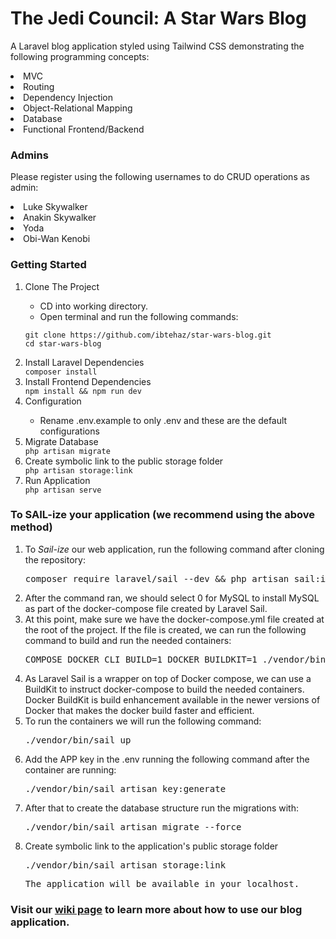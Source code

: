# The Jedi Council: A Star Wars Blog
A Laravel blog application styled using Tailwind CSS demonstrating the following programming concepts:
<li>MVC</li>
<li>Routing</li>
<li>Dependency Injection</li>
<li>Object-Relational Mapping</li>
<li>Database</li>
<li>Functional Frontend/Backend</li>


### Admins 
Please register using the following usernames to do CRUD operations as admin: </li>
<li>Luke Skywalker</li>
<li>Anakin Skywalker</li>
<li>Yoda</li>
<li>Obi-Wan Kenobi</li>


### Getting Started

<ol><li>Clone The Project</li> 
    <ul>
<li>CD into working directory.</li>
<li>Open terminal and run the following commands:</li>
</ul>

```git clone https://github.com/ibtehaz/star-wars-blog.git```
    <br>
```cd star-wars-blog```
    <li>Install Laravel Dependencies</li>
    ```composer install```
     <li>Install Frontend Dependencies</li>
    ```npm install &&
    npm run dev```
    <li>Configuration</li>
    <ul><li>Rename .env.example to only .env and these are the default configurations</li></ul>
    <li>Migrate Database</li>
    ```php artisan migrate```
    <li>Create symbolic link to the public storage folder</li>
    ```php artisan storage:link```
    <li>Run Application</li>
    ```php artisan serve```
</ol>
    
 ### To SAIL-ize your application (we recommend using the above method)

  
 <ol> 
    <li>To <i>Sail-ize</i> our web application, run the following command after cloning the repository: </li>
    <pre>composer require laravel/sail --dev && php artisan sail:install </pre>
    <li>After the command ran, we should select 0 for MySQL to install MySQL as part of the docker-compose file created by Laravel Sail. </li>  
    <li>At this point, make sure we have the docker-compose.yml file created at the root of the project. If the file is created, we can run the following command to build and run the needed containers:</li>  
<pre>COMPOSE_DOCKER_CLI_BUILD=1 DOCKER_BUILDKIT=1 ./vendor/bin/sail build</pre>
<li>As Laravel Sail is a wrapper on top of Docker compose, we can use a BuildKit to instruct docker-compose to build the needed containers. Docker BuildKit is build enhancement available in the newer versions of Docker that makes the docker build faster and efficient.</li>
    <li>To run the containers we will run the following command:</li>
    <pre>./vendor/bin/sail up</pre>
    <li>Add the APP key in the .env running the following command after the container are running:</li>
    <pre>./vendor/bin/sail artisan key:generate</pre>
    <li>After that to create the database structure run the migrations with:</li>
    <pre>./vendor/bin/sail artisan migrate --force</pre>
    <li>Create symbolic link to the application's public storage folder</li>
    <pre>./vendor/bin/sail artisan storage:link</pre>
    <pre>The application will be available in your localhost. </pre>
    </ol>
    

   

 
    
     
### Visit our <a href="https://github.com/ibtehaz/star-wars-blog/wiki" target="_blank">wiki page</a> to learn more about how to use our blog application. 

